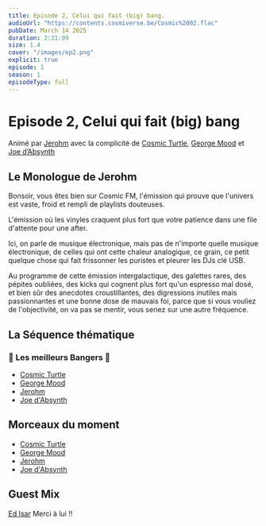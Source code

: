 ```yaml
---
title: Episode 2, Celui qui fait (big) bang.
audioUrl: "https://contents.cosmiverse.be/Cosmic%2002.flac"
pubDate: March 14 2025
duration: 2:21:09
size: 1.4
cover: "/images/ep2.png"
explicit: true
episode: 1
season: 1
episodeType: full
---
```


# Episode 2, Celui qui fait (big) bang

Animé par [Jerohm](https://jerohm.com/) avec la complicité de [Cosmic Turtle](https://i.seadn.io/gcs/files/a552993aecdcdb0aedd93116bc207e59.png?auto=format&w=1400&fr=1), [George Mood](https://soundcloud.com/george_mood) et [Joe d’Absynth](https://soundcloud.com/gregory-berger-1)


## Le Monologue de Jerohm
Bonsoir, vous êtes bien sur Cosmic FM, l'émission qui prouve que l'univers est vaste, froid et rempli de playlists douteuses.

L'émission où les vinyles craquent plus fort que votre patience dans une file d'attente pour une after.

Ici, on parle de musique électronique, mais pas de n'importe quelle musique électronique, de celles qui ont cette chaleur analogique, ce grain, ce petit quelque chose qui fait frissonner les puristes et pleurer les DJs clé USB. 

Au programme de cette émission intergalactique, des galettes rares, des pépites oubliées, des kicks qui cognent plus fort qu'un espresso mal dosé, et bien sûr des anecdotes croustillantes, des digressions inutiles mais passionnantes et une bonne dose de mauvais foi, parce que si vous vouliez de l'objectivité, on va pas se mentir, vous seriez sur une autre fréquence.


## La Séquence thématique 
### 🚀 Les meilleurs Bangers 🚀

- [Cosmic Turtle](https://www.youtube.com/watch?v=eHViRTrY964)
- [George Mood](https://www.youtube.com/watch?v=VcjBv_QEXIw)
- [Jerohm](https://www.youtube.com/watch?v=dQw4w9WgXcQ)
- [Joe d'Absynth](https://www.youtube.com/watch?v=gINMmP_Qu18)

## Morceaux du moment

- [Cosmic Turtle](https://www.youtube.com/watch?v=uPKScUHal9M)
- [George Mood](https://www.youtube.com/watch?v=QQqwkPuD_Zo)
- [Jerohm](https://www.youtube.com/watch?v=7HTOmW-fJ_4)
- [Joe d'Absynth](https://www.youtube.com/watch?v=E24M0oTwxw4)

## Guest Mix

[Ed Isar](https://fr.ra.co/dj/edisar) Merci à lui !!






